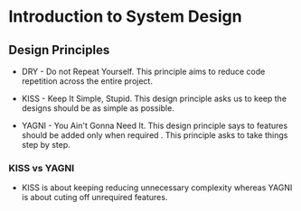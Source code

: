 # Introduction   to System Design

## Design Principles
* DRY - Do not Repeat Yourself. This principle aims to reduce code repetition across the entire project.

* KISS - Keep It Simple, Stupid. This design principle asks us to keep the designs should be as simple as possible.

* YAGNI - You Ain't Gonna Need It. This design principle says to features should be added only when required . This principle asks to take things step by step.

### KISS vs YAGNI
* KISS is about keeping reducing unnecessary complexity whereas YAGNI is about cuting off unrequired features.